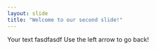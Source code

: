 ```yaml
---
layout: slide
title: "Welcome to our second slide!"
---
```

Your text fasdfasdf
Use the left arrow to go back!
